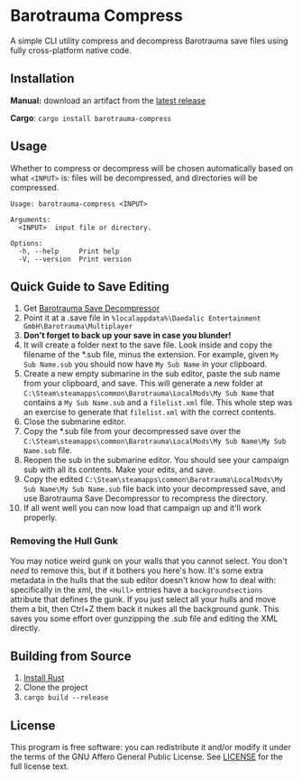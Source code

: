 # Barotrauma Compress

A simple CLI utility compress and decompress Barotrauma save files using fully cross-platform native code.

## Installation

**Manual:** download an artifact from the [latest release](https://github.com/zkxs/barotrauma-compress-rs/releases/latest)

**Cargo**: `cargo install barotrauma-compress`

## Usage

Whether to compress or decompress will be chosen automatically based on what `<INPUT>` is: files will be decompressed, and directories will be compressed.

```
Usage: barotrauma-compress <INPUT>

Arguments:
  <INPUT>  input file or directory.

Options:
  -h, --help     Print help
  -V, --version  Print version
```

## Quick Guide to Save Editing

1. Get [Barotrauma Save Decompressor](https://github.com/Jlobblet/Barotrauma-Save-Decompressor)
2. Point it at a .save file in `%localappdata%\Daedalic Entertainment GmbH\Barotrauma\Multiplayer`
3. **Don't forget to back up your save in case you blunder!**
4. It will create a folder next to the save file. Look inside and copy the filename of the *.sub file, minus the extension. For example, given `My Sub Name.sub` you should now have `My Sub Name` in your clipboard.
5. Create a new empty submarine in the sub editor, paste the sub name from your clipboard, and save. This will generate a new folder at `C:\Steam\steamapps\common\Barotrauma\LocalMods\My Sub Name` that contains a `My Sub Name.sub` and a `filelist.xml` file. This whole step was an exercise to generate that `filelist.xml` with the correct contents.
6. Close the submarine editor.
7. Copy the *.sub file from your decompressed save over the `C:\Steam\steamapps\common\Barotrauma\LocalMods\My Sub Name\My Sub Name.sub` file.
8. Reopen the sub in the submarine editor. You should see your campaign sub with all its contents. Make your edits, and save.
9. Copy the edited `C:\Steam\steamapps\common\Barotrauma\LocalMods\My Sub Name\My Sub Name.sub` file back into your decompressed save, and use Barotrauma Save Decompressor to recompress the directory.
10. If all went well you can now load that campaign up and it'll work properly.

### Removing the Hull Gunk

You may notice weird gunk on your walls that you cannot select. You don't *need* to remove this, but if it bothers you
here's how. It's some extra metadata in the hulls that the sub editor doesn't know how to deal with: specifically in the
xml, the `<Hull>` entries have a `backgroundsections` attribute that defines the gunk. If you just select all your
hulls and move them a bit, then Ctrl+Z them back it nukes all the background gunk. This saves you some effort over
gunzipping the .sub file and editing the XML directly.

## Building from Source

1. [Install Rust](https://www.rust-lang.org/tools/install)
2. Clone the project
3. `cargo build --release`

## License

This program is free software: you can redistribute it and/or modify
it under the terms of the GNU Affero General Public License.
See [LICENSE](LICENSE) for the full license text.
